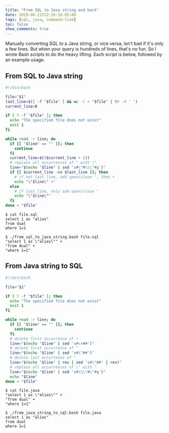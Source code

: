 ```yaml
---
title: "From SQL to Java string and back"
date: 2019-06-21T22:16:20-05:00
tags: [sql, java, command-line]
toc: false
show_comments: true
---
```


Manually converting SQL to a Java string, or vice versa, isn't bad if it's only a few lines. But when your query is hundreds of lines, that's no fun. So I wrote Bash scripts to do the heavy lifting. Each script is below, followed by an example usage. 

## From SQL to Java string

```bash
#!/bin/bash

file="$1"
last_line=$([ -f "$file" ] && wc -l < "$file" | tr -d ' ')
current_line=0

if [ ! -f "$file" ]; then
  echo "The specified file does not exist"
  exit 1 
fi 

while read -r line; do
  if [[ "$line" == "" ]]; then
    continue
  fi
  current_line=$(($current_line + 1))
  # replace all occurrences of " with \"
  line="$(echo "$line" | sed 's#\"#\\\"#g')"
  if [[ $current_line -ne $last_line ]]; then 
    # if not last line, add open/close ", then +
    echo "\"$line\" +"
  else
    # if last line, only add open/close "
    echo "\"$line\""
  fi 
done < "$file"
```

```
$ cat file.sql
select 1 as "alias"
from dual
where 1=1

$ ./from_sql_to_java_string.bash file.sql
"select 1 as \"alias\"" +
"from dual" +
"where 1=1"
```

## From Java string to SQL

```bash
#!/bin/bash

file="$1"

if [ ! -f "$file" ]; then
  echo "The specified file does not exist"
  exit 1 
fi 

while read -r line; do
  if [[ "$line" == "" ]]; then
    continue
  fi
  # delete first occurrence of +
  line="$(echo "$line" | sed 's#\+##')"
  # delete first occurrence of "
  line="$(echo "$line" | sed 's#\"##')"
  # delete last occurrence of "
  line="$(echo "$line" | rev | sed 's#\"##' | rev)"
  # replace all occurrences of \" with "
  line="$(echo "$line" | sed 's#\\\"#\"#g')"
  echo "$line" 
done < "$file" 
```

```
$ cat file.java
"select 1 as \"alias\"" +
"from dual" +
"where 1=1"

$ ./from_java_string_to_sql.bash file.java
select 1 as "alias"
from dual
where 1=1
```

